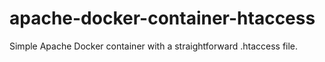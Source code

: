 # apache-docker-container-htaccess
Simple Apache Docker container with a straightforward .htaccess file.
